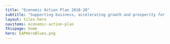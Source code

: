 ```yaml
---
title: "Economic Action Plan 2018-20"
subtitle: "Supporting business, accelerating growth and prosperity for all."
layout: tiles-hero
navitems: economic-action-plan
thispage: home
hero: EAPHeroBlues.png
---
```

